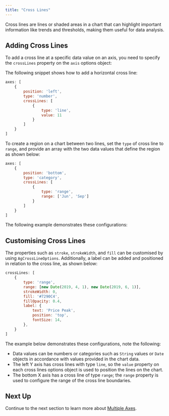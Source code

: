 ```yaml
---
title: "Cross Lines"
---
```

Cross lines are lines or shaded areas in a chart that can highlight important information like trends and thresholds, making them useful for data analysis.

## Adding Cross Lines

To add a cross line at a specific data value on an axis, you need to specify the `crossLines` property on the `axis` options object:

<interface-documentation interfaceName='AgBaseCartesianAxisOptions' names='["crossLines"]' config='{"description":"", "overrideBottomMargin":"1rem", "lookupRoot": "charts-api", "suppressTypes": ["DataValue", "CssColor", "CssColor", "Opacity", "PixelSize", "FontStyle", "FontWeight", "FontSize", "FontFamily", "AgCrossLineLabelPosition"]}' ></interface-documentation>

The following snippet shows how to add a horizontal cross line:

```js
axes: [
	{
		position: 'left',
		type: 'number',
		crossLines: [
			{
				type: 'line',
				value: 11
			}
		]
	}
]
```

To create a region on a chart between two lines, set the `type` of cross line to `range`, and provide an array with the
two data values that define the region as shown below:

```js
axes: [
	{
		position: 'bottom',
		type: 'category',
		crossLines: [
			{
				type: 'range',
				range: ['Jun', 'Sep']
			}
		]
	}
]
```

The following example demonstrates these configurations:

<chart-example title='Adding Cross Lines' name='axis-cross-lines-adding' type='generated'></chart-example>

## Customising Cross Lines 

The properties such as `stroke`, `strokeWidth`, and `fill` can be customised by using `AgCrossLineOptions`. 
Additionally, a label can be added and positioned in relation to the cross line, as shown below:

```js
crossLines: [
    {
        type: 'range',
        range: [new Date(2019, 4, 1), new Date(2019, 6, 1)],
        strokeWidth: 0,
        fill: '#7290C4',
        fillOpacity: 0.4,
        label: {
            text: 'Price Peak',
            position: 'top',
            fontSize: 14,
        },
    }
]
```

The example below demonstrates these configurations, note the following:

- Data values can be numbers or categories such as `String` values or `Date` objects in accordance with values provided in the chart data.
- The left Y axis has cross lines with type `line`, so the `value` property on each cross lines options object is used to position the lines on the chart.
- The bottom X axis has a cross line of type `range`; the `range` property is used to configure the range of the cross line boundaries.

<chart-example title='Customising Cross Lines' name='axis-cross-lines-customising' type='generated'></chart-example>

## Next Up

Continue to the next section to learn more about [Multiple Axes](/charts-axes-multiple/).